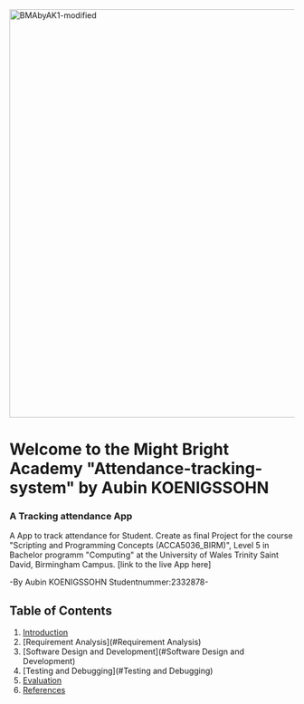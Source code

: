 <img width="722" height="722" alt="BMAbyAK1-modified" src="https://github.com/user-attachments/assets/e1103caf-1a2d-4956-a4bc-306e0454129b" />

# Welcome to the Might Bright Academy "Attendance-tracking-system" by Aubin KOENIGSSOHN <br>

### A Tracking attendance App <br>

A App to track attendance for Student. Create as final Project for the course "Scripting and Programming Concepts (ACCA5036_BIRM)", Level 5 in Bachelor programm "Computing" at the University of Wales Trinity Saint David, Birmingham Campus.
[link to the live App here]

-By Aubin KOENIGSSOHN Studentnummer:2332878-

## Table of Contents

1. [Introduction](#Introduction)
2. [Requirement Analysis](#Requirement Analysis)
3. [Software Design and Development](#Software Design and Development)
4. [Testing and Debugging](#Testing and Debugging)
5. [Evaluation](#Evaluation)
6. [References](#References)
